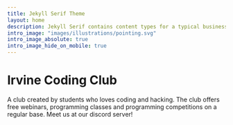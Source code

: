 ```yaml
---
title: Jekyll Serif Theme
layout: home
description: Jekyll Serif contains content types for a typical business website. The theme is fully responsive, blazing fast and artfully illustrated.
intro_image: "images/illustrations/pointing.svg"
intro_image_absolute: true
intro_image_hide_on_mobile: true
---
```


# Irvine Coding Club

A club created by students who loves coding and hacking. The club offers free webinars, programming classes and programming competitions on a regular base.
Meet us at our discord server! 
